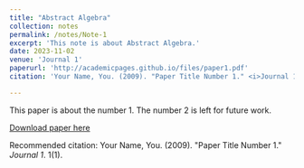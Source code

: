```yaml
---
title: "Abstract Algebra"
collection: notes
permalink: /notes/Note-1
excerpt: 'This note is about Abstract Algebra.'
date: 2023-11-02
venue: 'Journal 1'
paperurl: 'http://academicpages.github.io/files/paper1.pdf'
citation: 'Your Name, You. (2009). "Paper Title Number 1." <i>Journal 1</i>. 1(1).'

---
```


This paper is about the number 1. The number 2 is left for future work.

[Download paper here](http://academicpages.github.io/files/paper1.pdf)

Recommended citation: Your Name, You. (2009). "Paper Title Number 1." <i>Journal 1</i>. 1(1).